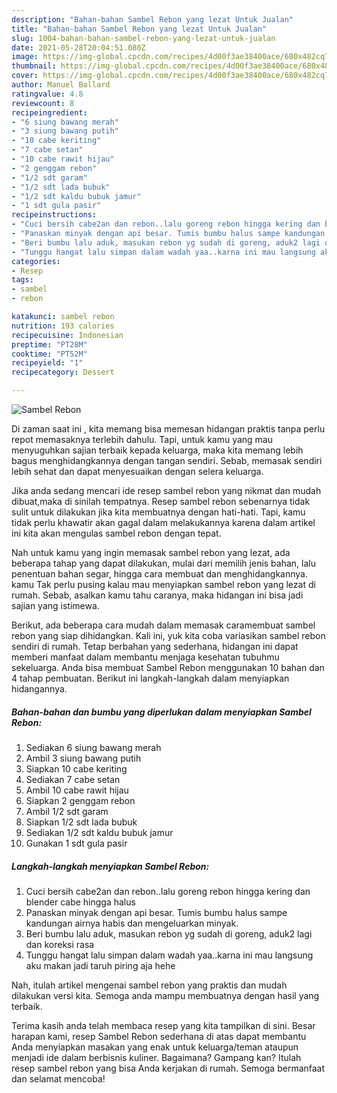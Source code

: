 ```yaml
---
description: "Bahan-bahan Sambel Rebon yang lezat Untuk Jualan"
title: "Bahan-bahan Sambel Rebon yang lezat Untuk Jualan"
slug: 1004-bahan-bahan-sambel-rebon-yang-lezat-untuk-jualan
date: 2021-05-28T20:04:51.080Z
image: https://img-global.cpcdn.com/recipes/4d00f3ae38400ace/680x482cq70/sambel-rebon-foto-resep-utama.jpg
thumbnail: https://img-global.cpcdn.com/recipes/4d00f3ae38400ace/680x482cq70/sambel-rebon-foto-resep-utama.jpg
cover: https://img-global.cpcdn.com/recipes/4d00f3ae38400ace/680x482cq70/sambel-rebon-foto-resep-utama.jpg
author: Manuel Ballard
ratingvalue: 4.8
reviewcount: 8
recipeingredient:
- "6 siung bawang merah"
- "3 siung bawang putih"
- "10 cabe keriting"
- "7 cabe setan"
- "10 cabe rawit hijau"
- "2 genggam rebon"
- "1/2 sdt garam"
- "1/2 sdt lada bubuk"
- "1/2 sdt kaldu bubuk jamur"
- "1 sdt gula pasir"
recipeinstructions:
- "Cuci bersih cabe2an dan rebon..lalu goreng rebon hingga kering dan blender cabe hingga halus"
- "Panaskan minyak dengan api besar. Tumis bumbu halus sampe kandungan airnya habis dan mengeluarkan minyak."
- "Beri bumbu lalu aduk, masukan rebon yg sudah di goreng, aduk2 lagi dan koreksi rasa"
- "Tunggu hangat lalu simpan dalam wadah yaa..karna ini mau langsung aku makan jadi taruh piring aja hehe"
categories:
- Resep
tags:
- sambel
- rebon

katakunci: sambel rebon 
nutrition: 193 calories
recipecuisine: Indonesian
preptime: "PT28M"
cooktime: "PT52M"
recipeyield: "1"
recipecategory: Dessert

---
```



![Sambel Rebon](https://img-global.cpcdn.com/recipes/4d00f3ae38400ace/680x482cq70/sambel-rebon-foto-resep-utama.jpg)

Di zaman  saat ini , kita memang bisa memesan hidangan praktis tanpa perlu repot memasaknya terlebih dahulu. Tapi, untuk kamu yang mau menyuguhkan sajian terbaik kepada keluarga, maka kita memang lebih bagus menghidangkannya dengan tangan sendiri. Sebab, memasak sendiri lebih sehat dan dapat menyesuaikan dengan selera keluarga.

Jika anda sedang mencari ide resep sambel rebon yang nikmat dan mudah dibuat,maka di sinilah tempatnya. Resep sambel rebon  sebenarnya tidak sulit untuk dilakukan jika kita membuatnya dengan hati-hati. Tapi, kamu tidak perlu khawatir akan gagal dalam melakukannya 
karena dalam artikel ini kita akan mengulas sambel rebon dengan tepat.  



Nah untuk kamu yang ingin memasak sambel rebon yang lezat, ada beberapa tahap yang dapat dilakukan, mulai dari memilih jenis bahan, lalu penentuan bahan segar, hingga cara membuat dan menghidangkannya. kamu Tak perlu pusing kalau mau menyiapkan sambel rebon yang lezat di rumah. Sebab, asalkan kamu  tahu caranya, maka hidangan ini bisa jadi sajian yang istimewa.

Berikut, ada beberapa cara mudah dalam memasak caramembuat sambel rebon yang siap dihidangkan. Kali ini, yuk kita coba variasikan sambel rebon sendiri di rumah. Tetap berbahan yang sederhana, hidangan ini dapat memberi manfaat dalam membantu menjaga kesehatan tubuhmu sekeluarga. Anda bisa membuat Sambel Rebon menggunakan 10 bahan dan 4 tahap pembuatan. Berikut ini langkah-langkah dalam menyiapkan hidangannya.

<!--inarticleads1-->

##### Bahan-bahan dan bumbu yang diperlukan dalam menyiapkan Sambel Rebon:

1. Sediakan 6 siung bawang merah
1. Ambil 3 siung bawang putih
1. Siapkan 10 cabe keriting
1. Sediakan 7 cabe setan
1. Ambil 10 cabe rawit hijau
1. Siapkan 2 genggam rebon
1. Ambil 1/2 sdt garam
1. Siapkan 1/2 sdt lada bubuk
1. Sediakan 1/2 sdt kaldu bubuk jamur
1. Gunakan 1 sdt gula pasir




<!--inarticleads2-->

##### Langkah-langkah menyiapkan Sambel Rebon:

1. Cuci bersih cabe2an dan rebon..lalu goreng rebon hingga kering dan blender cabe hingga halus
1. Panaskan minyak dengan api besar. Tumis bumbu halus sampe kandungan airnya habis dan mengeluarkan minyak.
1. Beri bumbu lalu aduk, masukan rebon yg sudah di goreng, aduk2 lagi dan koreksi rasa
1. Tunggu hangat lalu simpan dalam wadah yaa..karna ini mau langsung aku makan jadi taruh piring aja hehe




Nah, itulah artikel mengenai  sambel rebon  yang praktis dan mudah dilakukan versi kita. Semoga anda mampu membuatnya dengan hasil yang terbaik. 

Terima kasih anda telah membaca resep yang kita tampilkan di sini. Besar harapan kami, resep  Sambel Rebon sederhana di atas dapat membantu Anda menyiapkan masakan yang enak untuk keluarga/teman ataupun menjadi ide dalam berbisnis kuliner. Bagaimana? Gampang kan? Itulah resep sambel rebon yang bisa Anda kerjakan di rumah. Semoga bermanfaat dan selamat mencoba!

